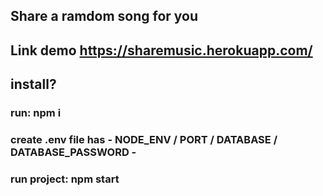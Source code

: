 ## Share a ramdom song for you

## Link demo https://sharemusic.herokuapp.com/

## install?

### run: npm i

### create .env file has - NODE_ENV / PORT / DATABASE / DATABASE_PASSWORD -

### run project: npm start
